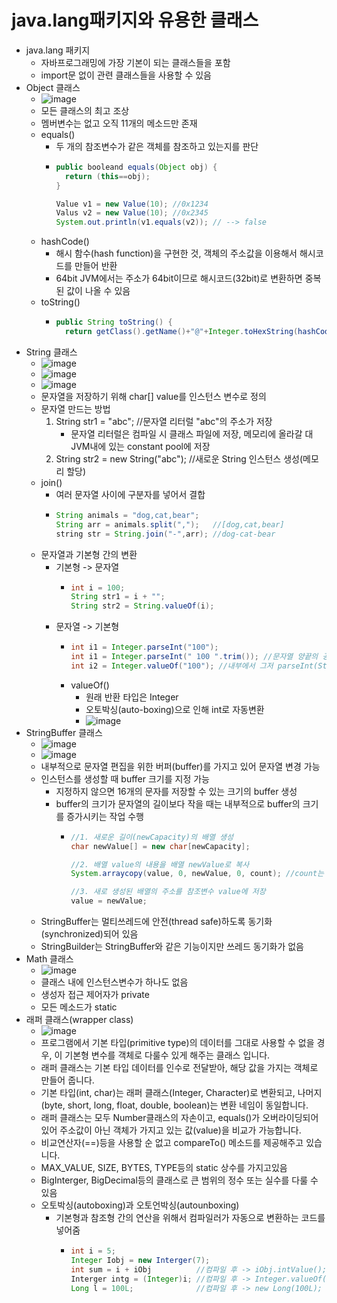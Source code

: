 # java.lang패키지와 유용한 클래스

- java.lang 패키지
  - 자바프로그래밍에 가장 기본이 되는 클래스들을 포함
  - import문 없이 관련 클래스들을 사용할 수 있음 
- Object 클래스
  - ![image](https://user-images.githubusercontent.com/15611500/209749562-13596844-9552-4f69-9a14-36e67d759b8c.png)
  - 모든 클래스의 최고 조상
  - 멤버변수는 없고 오직 11개의 메소드만 존재
  - equals()
    - 두 개의 참조변수가 같은 객체를 참조하고 있는지를 판단
    - ```java
      public booleand equals(Object obj) {
        return (this==obj);
      }
      
      Value v1 = new Value(10); //0x1234
      Valus v2 = new Value(10); //0x2345
      System.out.println(v1.equals(v2)); // --> false
      ```
  - hashCode()
    - 해시 함수(hash function)을 구현한 것, 객체의 주소값을 이용해서 해시코드를 만들어 반환
    - 64bit JVM에서는 주소가 64bit이므로 해시코드(32bit)로 변환하면 중복된 값이 나올 수 있음
  - toString()
    - ```java
      public String toString() {
        return getClass().getName()+"@"+Integer.toHexString(hashCode()); //클래스이름 @ 16진수의해시코드
      ```
- String 클래스
  - ![image](https://user-images.githubusercontent.com/15611500/209753880-79fe4c4a-335b-4bba-a475-7f4607e68217.png)
  - ![image](https://user-images.githubusercontent.com/15611500/209753941-b3c43da7-48f8-4288-ad43-a17ad6c846f3.png)
  - ![image](https://user-images.githubusercontent.com/15611500/209753966-c3125563-9945-48d9-837e-ca78463fa134.png)
  - 문자열을 저장하기 위해 char[] value를 인스턴스 변수로 정의
  - 문자열 만드는 방법
    1. String str1 = "abc"; //문자열 리터럴 "abc"의 주소가 저장
       - 문자열 리터럴은 컴파일 시 클래스 파일에 저장, 메모리에 올라갈 대 JVM내에 있는 constant pool에 저장
    2. String str2 = new String("abc"); //새로운 String 인스턴스 생성(메모리 할당)
  - join()
    - 여러 문자열 사이에 구분자를 넣어서 결합
    - ```java
      String animals = "dog,cat,bear";
      String arr = animals.split(",");   //[dog,cat,bear]
      string str = String.join("-",arr); //dog-cat-bear
      ```
  - 문자열과 기본형 간의 변환
    - 기본형 -> 문자열
      - ```java
        int i = 100;
        String str1 = i + "";
        String str2 = String.valueOf(i);
        ```
    - 문자열 -> 기본형
      - ```java
        int i1 = Integer.parseInt("100");
        int i1 = Integer.parseInt(" 100 ".trim()); //문자열 양끝의 공백 제거
        int i2 = Integer.valueOf("100"); //내부에서 그저 parseInt(String s)를 호출
        ```
      - valueOf()
        - 원래 반환 타입은 Integer
        - 오토박싱(auto-boxing)으로 인해 int로 자동변환
        - ![image](https://user-images.githubusercontent.com/15611500/209755571-07926296-1d02-426f-9bfa-460eecfa3393.png)
- StringBuffer 클래스
  - ![image](https://user-images.githubusercontent.com/15611500/209755586-644c29cf-7fa8-40ca-a0cf-fcd56ae9b78f.png)
  - ![image](https://user-images.githubusercontent.com/15611500/209755646-1f63dd26-f39b-4672-baeb-bb889fee1af4.png)
  - 내부적으로 문자열 편집을 위한 버퍼(buffer)를 가지고 있어 문자열 변경 가능
  - 인스턴스를 생성할 때 buffer 크기를 지정 가능
    - 지정하지 않으면 16개의 문자를 저장할 수 있는 크기의 buffer 생성
    - buffer의 크기가 문자열의 길이보다 작을 때는 내부적으로 buffer의 크기를 증가시키는 작업 수행
      - ```java
        //1. 새로운 길이(newCapacity)의 배열 생성
        char newValue[] = new char[newCapacity];
        
        //2. 배열 value의 내용을 배열 newValue로 복사
        System.arraycopy(value, 0, newValue, 0, count); //count는 문자열의 길이
        
        //3. 새로 생성된 배열의 주소를 참조변수 value에 저장
        value = newValue;
        ```
  - StringBuffer는 멀티쓰레드에 안전(thread safe)하도록 동기화(synchronized)되어 있음
  - StringBuilder는 StringBuffer와 같은 기능이지만 쓰레드 동기화가 없음
- Math 클래스
  - ![image](https://user-images.githubusercontent.com/15611500/209755661-e7448f38-676c-4779-bd26-83d7e6e4edd0.png)
  - 클래스 내에 인스턴스변수가 하나도 없음
  - 생성자 접근 제어자가 private
  - 모든 메소드가 static 
- 래퍼 클래스(wrapper class) 
  - ![image](https://user-images.githubusercontent.com/15611500/209755686-b1671db4-cca5-48a3-8b4d-ef389413ec6f.png)
  - 프로그램에서 기본 타입(primitive type)의 데이터를 그대로 사용할 수 없을 경우, 이 기본형 변수를 객체로 다룰수 있게 해주는 클래스 입니다.
  - 래퍼 클래스는 기본 타입 데이터를 인수로 전달받아, 해당 값을 가지는 객체로 만들어 줍니다.
  - 기본 타입(int, char)는 래퍼 클래스(Integer, Character)로 변환되고, 나머지(byte, short, long, float, double, boolean)는 변환 네임이 동일합니다.
  - 래퍼 클래스는 모두 Number클래스의 자손이고, equals()가 오버라이딩되어 있어 주소값이 아닌 객체가 가지고 있는 값(value)을 비교가 가능합니다.
  - 비교연산자(==)등을 사용할 순 없고 compareTo() 메소드를 제공해주고 있습니다.
  - MAX_VALUE, SIZE, BYTES, TYPE등의 static 상수를 가지고있음
  - BigInterger, BigDecimal등의 클래스로 큰 범위의 정수 또는 실수를 다룰 수 있음
  - 오토박싱(autoboxing)과 오토언박싱(autounboxing)
    - 기본형과 참조형 간의 연산을 위해서 컴파일러가 자동으로 변환하는 코드를 넣어줌
      - ```java
        int i = 5;
        Integer Iobj = new Interger(7);
        int sum = i + iObj          //컴파일 후 -> iObj.intValue();
        Interger intg = (Integer)i; //컴파일 후 -> Integer.valueOf(i);
        Long l = 100L;              //컴파일 후 -> new Long(100L);
        ```


